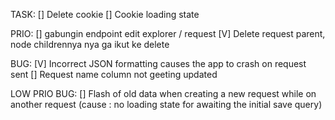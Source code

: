 TASK:
[] Delete cookie
[] Cookie loading state

PRIO:
[] gabungin endpoint edit explorer / request
[V] Delete request parent, node childrennya nya ga ikut ke delete

BUG:
[V] Incorrect JSON formatting causes the app to crash on request sent
[] Request name column not geeting updated

LOW PRIO BUG:
[] Flash of old data when creating a new request while on another request (cause : no loading state for awaiting the initial save query)
